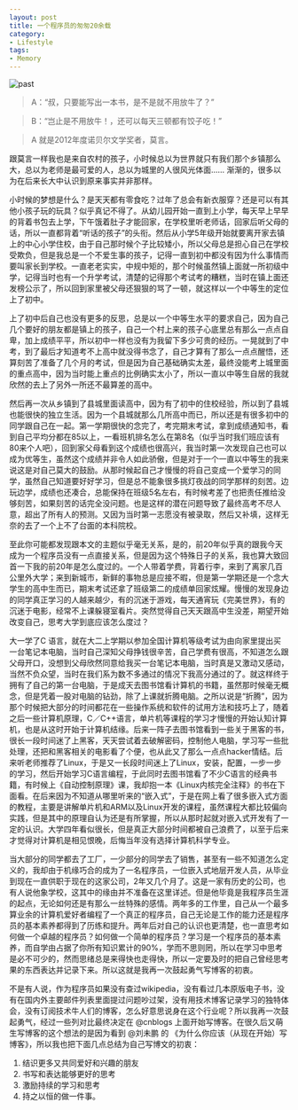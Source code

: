 ```yaml
---
layout: post
title: 一个程序员的匆匆20余载
category: 
- Lifestyle
tags: 
- Memory
---
```


![past][img0]

> A：“叔，只要能写出一本书，是不是就不用放牛了？”

> B：“岂止是不用放牛！，还可以每天三顿都有饺子吃！”

> A 就是2012年度诺贝尔文学奖者，莫言。

跟莫言一样我也是来自农村的孩子，小时候总以为世界就只有我们那个乡镇那么大，总以为老师是最可爱的人，总以为城里的人很风光体面...… 渐渐的，很多以为在后来长大中认识到原来事实并非那样。

小时候的梦想是什么？是天天都有零食吃？过年了总会有新衣服穿？还是可以有其他小孩子玩的玩具？似乎真记不得了。从幼儿园开始一直到上小学，每天早上早早的背着书包去上学，下午饿着肚子才能回家，在学校里听老师话，回家后听父母的话，所以一直都背着“听话的孩子”的头衔。然后从小学5年级开始就要离开家去镇上的中心小学住校，由于自己那时候个子比较矮小，所以父母总是担心自己在学校受欺负，但是我总是一个不爱生事的孩子，记得一直到初中都没有因为什么事情而要叫家长到学校。一直老老实实，中规中矩的，那个时候虽然镇上面就一所初级中学，记得当时也有一个升学考试，清楚的记得那个考试考的糟糕，当时在镇上面还发榜公示了，所以回到家里被父母还狠狠的骂了一顿，就这样以一个中等生的定位上了初中。

上了初中后自己也没有更多的反思，总是以一个中等生水平的要求自己，因为自己几个要好的朋友都是镇上的孩子，自己一个村上来的孩子心底里总有那么一点点自卑，加上成绩平平，所以初中一样也没有为我留下多少可贵的经历。一晃就到了中考，到了最后才知道考不上高中就没得书念了，自己才算有了那么一点点醒悟，还算刻苦了准备了几个月的考试，但是因为自己基础确实太差，最终没能考上城里面的重点高中，因为当时能上重点的比例确实太小了，所以一直以中等生自居的我就欣然的去上了另外一所还不最算差的高中。

然后再一次从乡镇到了县城里面读高中，因为有了初中的住校经验，所以到了县城也能很快的独立生活。因为一个县城就那么几所高中而已，所以还是有很多初中的同学跟自己在一起。第一学期很快的念完了，考完期末考试，拿到成绩通知书，看到自己平均分都在85以上，一看班机排名怎么在第8名（似乎当时我们班应该有80来个人吧），回到家父母看到这个成绩也很高兴，我当时第一次发现自己也可以成为优等生，虽然这个成绩并非令人如此骄傲，但是对于一个一直以中等生的我来说这是对自己莫大的鼓励。从那时候起自己才慢慢的将自己变成一个爱学习的同学，虽然自己知道要好好学习，但是总不能象很多挑灯夜战的同学那样的刻苦。边玩边学，成绩也还凑合，总能保持在班级5名左右，有时候考差了也把责任推给没够刻苦，如果刻苦的话完全没问题。也是这样的潜在问题导致了最终高考不尽人意，超出了所有人的预测。又因为当时第一志愿没有被录取，然后又补填，这样无奈的去了一个上不了台面的本科院校。

至此你可能都发现跟本文的主题似乎毫无关系，是的，前20年似乎真的跟我今天成为一个程序员没有一点直接关系，但是因为这个特殊日子的关系，我也算大致回首一下我的前20年是怎么度过的。一个人带着学费，背着行李，来到了离家几百公里外大学；来到新城市，新鲜的事物总是应接不暇，但是第一学期还是一个念大学生的高中生而已，期末考试还拿了班级第二的成绩单回家炫耀。慢慢的发现身边的同学真正学习的人越来越少，有的沉迷于游戏，每天通宵玩《完美世界》，有的沉迷于电影，经常不上课躲寝室看片。突然觉得自己天天跟高中生没差，期望开始改变自己，思考大学到底应该怎么度过？

大一学了C 语言，就在大二上学期以参加全国计算机等级考试为由向家里提出买一台笔记本电脑，当时自己深知父母挣钱很辛苦，自己学费有很高，不知道怎么跟父母开口，没想到父母欣然同意给我买一台笔记本电脑，当时真是又激动又感动，当然不负众望，当时在我们系为数不多通过的情况下我高分通过的了。就这样终于拥有了自己的第一台电脑，于是成天去图书馆看计算机的书籍，虽然那时候毫无概念，但是凭着一股对电脑的钻劲，除了上课就折腾电脑。之所以说是“折腾”，因为那个时候把大部分的时间都花在一些操作系统和软件的试用方法和技巧上了，随着之后一些计算机原理，C／C++语言，单片机等课程的学习才慢慢的开始认知计算机，也是从这时开始于计算机结缘。后来一阵子去图书馆看到一些关于黑客的书，很长一段时间迷了上黑客，天天尝试着去破解密码，控制他人电脑，学习写一些批处理，还把和黑客相关的电影看了个便，也从此又了那么一点点hacker情结。后来听老师推荐了Linux，于是又一长段时间迷上了Linux，安装，配置，一步一步的学习，然后开始学习C语言编程，于此同时去图书馆看了不少C语言的经典书籍，有时候上《自动控制原理》课，我却抱一本《Linux内核完全注释》的书在下面看。在后来因为不知道从哪里听来的“嵌入式”，于是在网上看了很多嵌入式方面的教程，主要是讲解单片机和ARM以及Linux开发的课程，虽然课程大都比较偏向实践，但是其中的原理自认为还是有所掌握，所以从那时起就对嵌入式开发有了一定的认识。大学四年看似很长，但是真正大部分时间都被自己浪费了，以至于后来才觉得对计算机是相见恨晚，后悔当年没有选择计算机科学专业。

当大部分的同学都去了工厂，一少部分的同学去了销售，甚至有一些不知道怎么定义的，我却由于机缘巧合的成为了一名程序员，一位嵌入式地层开发人员，从毕业到现在一直供职于现在的这家公司，2年又几个月了。这是一家有历史的公司，也有人说他象学校，这其中的缘由并不准备在这里详述。但是他毕竟是我程序员生涯的起点，无论如何还是有那么一丝特殊的感情。两年多的工作里，自己从一个最多算业余的计算机爱好者编程了一个真正的程序员，自己无论是工作的能力还是程序员的基本素养都得到了历练和提升。两年后对自己的认识也更清楚，也一直思考如何做一个卓越的程序员？如何做一个简单的程序员？学习是一个程序员的基本素养，而自学由占据了你所有知识累计的90%，学而不思则罔，所以在学习中思考是必不可少的，然而思绪总是来得快也走得快，所以一定要及时的把自己曾经思考果的东西表达并记录下来。所以这就是我再一次鼓起勇气写博客的初衷。

不是有人说，作为程序员如果没有查过wikipedia，没有看过几本原版电子书，没有在国内外主要邮件列表里面提过问题吵过架，没有用技术博客记录学习的独特体会，没有订阅技术牛人们的博客，怎么好意思说身在这个行业呢？所以我再一次鼓起勇气，经过一些列对比最终决定在 @cnblogs 上面开始写博客。在很久后又萌生写博客的这个想法的是因为看到 @刘未鹏 的 《为什么你应该（从现在开始）写博客》，所以我也把下面几点总结为自己写博文的初衷：

 1. 结识更多又共同爱好和兴趣的朋友
 2. 书写和表达能够更好的思考
 3. 激励持续的学习和思考 
 4. 持之以恒的做一件事。

[img0]:https://www.evernote.com/shard/s65/sh/dafd8a50-3219-4fa0-8eac-8383c02db3d5/d7dfed93f3861cb3e2ebcaca51d7d8eb/deep/0/A_Last_Pen.png